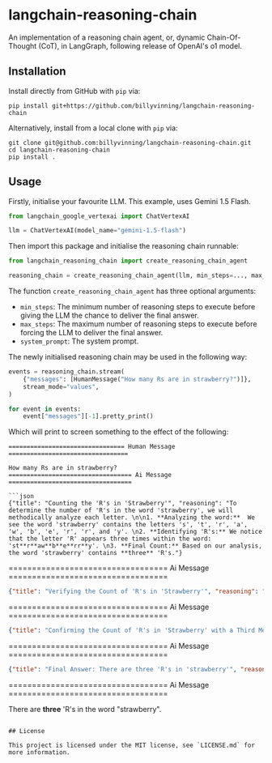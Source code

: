 # langchain-reasoning-chain

An implementation of a reasoning chain agent, or, dynamic Chain-Of-Thought (CoT), in LangGraph, following release of OpenAI's o1 model.

## Installation

Install directly from GitHub with `pip` via:

```
pip install git+https://github.com/billyvinning/langchain-reasoning-chain
```

Alternatively, install from a local clone with `pip` via:

```
git clone git@github.com:billyvinning/langchain-reasoning-chain.git
cd langchain-reasoning-chain
pip install .
```


## Usage


Firstly, initialise your favourite LLM. This example, uses Gemini 1.5 Flash.

```python
from langchain_google_vertexai import ChatVertexAI

llm = ChatVertexAI(model_name="gemini-1.5-flash")
```

Then import this package and initialise the reasoning chain runnable:

```python
from langchain_reasoning_chain import create_reasoning_chain_agent

reasoning_chain = create_reasoning_chain_agent(llm, min_steps=..., max_steps=..., system_prompt=...)
```

The function `create_reasoning_chain_agent` has three optional arguments:

- `min_steps`: The minimum number of reasoning steps to execute before giving the LLM the chance to deliver the final answer.
- `max_steps`: The maximum number of reasoning steps to execute before forcing the LLM to deliver the final answer.
- `system_prompt`: The system prompt.


The newly initialised reasoning chain may be used in the following way:

```python
events = reasoning_chain.stream(
    {"messages": [HumanMessage("How many Rs are in strawberry?")]},
    stream_mode="values",
)

for event in events:
    event["messages"][-1].pretty_print()

```

Which will print to screen something to the effect of the following:

```
================================ Human Message =================================

How many Rs are in strawberry?
================================== Ai Message ==================================

```json
{"title": "Counting the 'R's in 'Strawberry'", "reasoning": "To determine the number of 'R's in the word 'strawberry', we will methodically analyze each letter. \n\n1. **Analyzing the word:**  We see the word 'strawberry' contains the letters 's', 't', 'r', 'a', 'w', 'b', 'e', 'r', 'r', and 'y'. \n2. **Identifying 'R's:** We notice that the letter 'R' appears three times within the word:  'st**r**aw**b**e**rr**y'. \n3. **Final Count:** Based on our analysis, the word 'strawberry' contains **three** 'R's."}
```
================================== Ai Message ==================================

```json
{"title": "Verifying the Count of 'R's in 'Strawberry'", "reasoning": "The provided reasoning correctly identifies the 'R's in the word 'strawberry'. However, to ensure accuracy, let's re-examine the word using a different approach. \n\n1. **Visual Inspection:** By visually inspecting the word 'strawberry', we can directly identify the 'R's. We see that the letter 'R' appears three times: 'st**r**aw**b**e**rr**y'. \n2. **Logical Deduction:** We know that the letter 'R' appears in 'strawberry', and there are two 'R's in 'berry'.  Since the word 'straw' doesn't have 'R's, we can confirm that there are three 'R's in 'strawberry'. \n3. **Alternative Method:**  Let's count the letters in 'strawberry' and exclude those that are not 'R's: There are 10 letters in total. Excluding the letters 's', 't', 'a', 'w', 'b', 'e', and 'y', we are left with three 'R's. \n\nTherefore, our re-examination using different methods confirms that there are indeed **three** 'R's in the word 'strawberry'."}
```
================================== Ai Message ==================================

```json
{"title": "Confirming the Count of 'R's in 'Strawberry' with a Third Method", "reasoning": "The previous reasoning methods correctly identified the 'R's in the word 'strawberry'. However, to strengthen our confidence in the answer, we will employ yet another approach. \\n\\n1. **Character-by-Character Analysis:** We will methodically examine each character of the word 'strawberry' and count the instances of the letter 'R'. \\n2. **Counting 'R's:**  's' - not 'R'; 't' - not 'R'; 'r' - 'R'; 'a' - not 'R'; 'w' - not 'R'; 'b' - not 'R'; 'e' - not 'R'; 'r' - 'R'; 'r' - 'R'; 'y' - not 'R'.  We have found three 'R's. \\n3. **Final Verification:**  This third method reinforces the previous conclusions, leaving no doubt that the word 'strawberry' contains **three** 'R's."}
```
================================== Ai Message ==================================

```json
{"title": "Final Answer: There are three 'R's in 'strawberry'", "reasoning": "The previous three reasoning steps, while approaching the problem from different angles, consistently arrive at the same conclusion: there are three 'R's in the word 'strawberry'. This consistency across multiple methods provides strong evidence for the correctness of our answer. There are no other possible interpretations or alternative answers, as the word itself explicitly shows three 'R's. We can be confident in our final answer.", "next_action": "final_answer"}
```
================================== Ai Message ==================================

There are **three** 'R's in the word "strawberry".

```

## License

This project is licensed under the MIT license, see `LICENSE.md` for more information.

